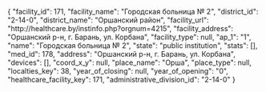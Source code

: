 {
    "facility_id": 171,
    "facility_name": "Городская больница № 2",
    "district_id": "2-14-0",
    "district_name": "Оршанский район",
    "facility_url": "http:\/\/healthcare.by\/instinfo.php?orgnum=4215",
    "facility_address": "Оршанский р-н, г. Барань, ул. Корбана",
    "facility_type": null,
    "ap_1": "1",
    "name": "Городская больница № 2",
    "state": "public institution",
    "stats": [],
    "med_id": 178,
    "address": "Оршанский р-н, г. Барань, ул. Корбана",
    "devices": [],
    "coord_x_y": null,
    "place_name": "Орша",
    "place_type": null,
    "localties_key": 38,
    "year_of_closing": null,
    "year_of_opening": "0",
    "healthcare_facility_key": 171,
    "administrative_division_id": "2-14-0"
}